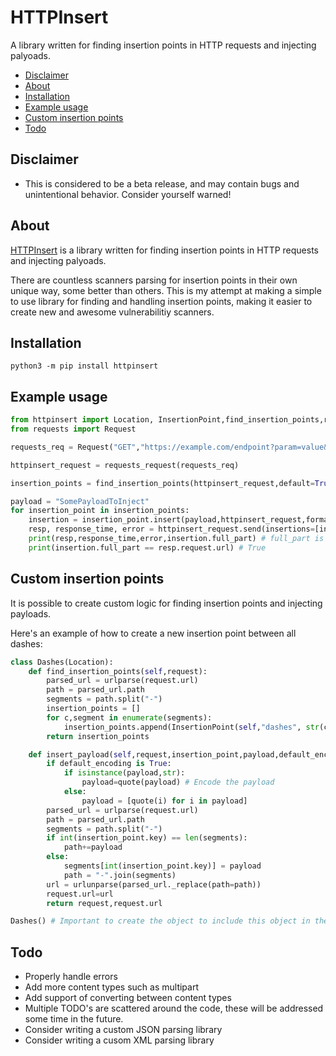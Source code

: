 # HTTPInsert

A library written for finding insertion points in HTTP requests and injecting palyoads.

- [Disclaimer](https://github.com/WillIWas123/HTTPInsert#disclaimer)
- [About](https://github.com/WillIWas123/HTTPInsert#about)
- [Installation](https://github.com/WillIWas123/HTTPInsert#installation)
- [Example usage](https://github.com/WillIWas123/HTTPInsert#example-usage)
- [Custom insertion points](https://github.com/WillIWas123/HTTPInsert#custom-insertion-points)
- [Todo](https://github.com/WillIWas123/HTTPInsert#todo)


## Disclaimer

- This is considered to be a beta release, and may contain bugs and unintentional behavior. Consider yourself warned!

## About

[HTTPInsert](https://github.com/WillIWas123/HTTPInsert) is a library written for finding insertion points in HTTP requests and injecting palyoads. 


There are countless scanners parsing for insertion points in their own unique way, some better than others. This is my attempt at making a simple to use library for finding and handling insertion points, making it easier to create new and awesome vulnerabilitiy scanners. 


## Installation

```python3 -m pip install httpinsert```


## Example usage

```python
from httpinsert import Location, InsertionPoint,find_insertion_points,requests_request
from requests import Request

requests_req = Request("GET","https://example.com/endpoint?param=value&other=param")

httpinsert_request = requests_request(requests_req)

insertion_points = find_insertion_points(httpinsert_request,default=True,location="Query") # Specifying default=True excludes multiple params such as keys

payload = "SomePayloadToInject"
for insertion_point in insertion_points:
    insertion = insertion_point.insert(payload,httpinsert_request,format_payload=True)
    resp, response_time, error = httpinsert_request.send(insertions=[insertion])
    print(resp,response_time,error,insertion.full_part) # full_part is the full part after the payload is injected. In this case full_part is the full URL.
    print(insertion.full_part == resp.request.url) # True

```



## Custom insertion points

It is possible to create custom logic for finding insertion points and injecting payloads.


Here's an example of how to create a new insertion point between all dashes:

```python
class Dashes(Location):
    def find_insertion_points(self,request):
        parsed_url = urlparse(request.url)
        path = parsed_url.path
        segments = path.split("-")
        insertion_points = []
        for c,segment in enumerate(segments):
            insertion_points.append(InsertionPoint(self,"dashes", str(c), segment))
        return insertion_points

    def insert_payload(self,request,insertion_point,payload,default_encoding):
        if default_encoding is True:
            if isinstance(payload,str):
                payload=quote(payload) # Encode the payload
            else:
                payload = [quote(i) for i in payload]
        parsed_url = urlparse(request.url)
        path = parsed_url.path
        segments = path.split("-")
        if int(insertion_point.key) == len(segments):
            path+=payload
        else:
            segments[int(insertion_point.key)] = payload
            path = "-".join(segments)
        url = urlunparse(parsed_url._replace(path=path))
        request.url=url
        return request,request.url

Dashes() # Important to create the object to include this object in the list of custom insertion points
```

## Todo

- Properly handle errors
- Add more content types such as multipart
- Add support of converting between content types
- Multiple TODO's are scattered around the code, these will be addressed some time in the future.
- Consider writing a custom JSON parsing library
- Consider writing a cusom XML parsing library
